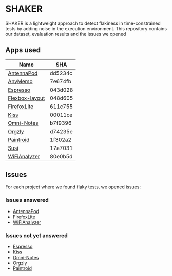 # SHAKER

SHAKER is a lightweight approach to detect flakiness in time-constrained tests by adding noise in the execution environment. This repository contains our dataset, evaluation results and the issues we opened
## Apps used

| Name                                                                    | SHA     |
|-------------------------------------------------------------------------|---------|
| [AntennaPod](https://github.com/AntennaPod/AntennaPod)                  | dd5234c |
| [AnyMemo](https://github.com/helloworld1/AnyMemo)                       | 7e674fb |
| [Espresso](https://github.com/TonnyL/Espresso)                          | 043d028 |
| [Flexbox-layout](https://github.com/google/flexbox-layout)              | 048d605 |
| [FirefoxLite](https://github.com/mozilla-tw/FirefoxLite)                | 611c755 |
| [Kiss](https://github.com/Neamar/KISS)                                  | 00011ce |
| [Omni-Notes](https://github.com/federicoiosue/Omni-Notes)               | b7f9396 |
| [Orgzly](https://github.com/orgzly/orgzly-android)                      | d74235e |
| [Paintroid](https://github.com/Catrobat/Paintroid)                      | 1f302a2 |
| [Susi](https://github.com/fossasia/susi_android)                        | 17a7031 |
| [WiFiAnalyzer](https://github.com/VREMSoftwareDevelopment/WiFiAnalyzer) | 80e0b5d |

## Issues

For each project where we found flaky tests, we opened issues:

### Issues answered
* [AntennaPod](https://github.com/AntennaPod/AntennaPod/issues/4194)
* [FirefoxLite](https://github.com/mozilla-tw/FirefoxLite/issues/5013)
* [WiFiAnalyzer](https://github.com/VREMSoftwareDevelopment/WiFiAnalyzer/issues/298)

### Issues not yet answered

* [Espresso](https://github.com/TonnyL/Espresso/issues/22)
* [Kiss](https://github.com/Neamar/KISS/issues/1509)
* [Omni-Notes](https://github.com/federicoiosue/Omni-Notes/issues/761)
* [Orgzly](https://github.com/orgzly/orgzly-android/issues/722)
* [Paintroid](https://jira.catrob.at/browse/PAINTROID-166)
